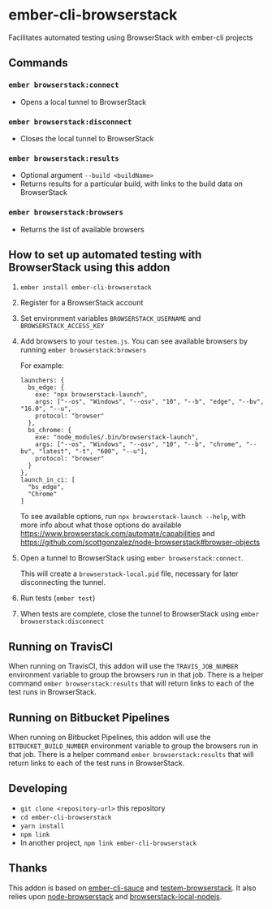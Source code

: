 # ember-cli-browserstack
Facilitates automated testing using BrowserStack with ember-cli projects

## Commands

### `ember browserstack:connect`
* Opens a local tunnel to BrowserStack
### `ember browserstack:disconnect`
* Closes the local tunnel to BrowserStack
### `ember browserstack:results`
* Optional argument `--build <buildName>`
* Returns results for a particular build, with links to the build data on BrowserStack
### `ember browserstack:browsers`
* Returns the list of available browsers

## How to set up automated testing with BrowserStack using this addon

1. `ember install ember-cli-browserstack`
1. Register for a BrowserStack account
1. Set environment variables `BROWSERSTACK_USERNAME` and `BROWSERSTACK_ACCESS_KEY`
1. Add browsers to your `testem.js`. You can see available browsers by running `ember browserstack:browsers`

    For example:
    ```
    launchers: {
      bs_edge: {
        exe: "npx browserstack-launch",
        args: ["--os", "Windows", "--osv", "10", "--b", "edge", "--bv", "16.0", "--u",
        protocol: "browser"
      },
      bs_chrome: {
        exe: "node_modules/.bin/browserstack-launch",
        args: ["--os", "Windows", "--osv", "10", "--b", "chrome", "--bv", "latest", "-t", "600", "--u"],
        protocol: "browser"
      }
    },
    launch_in_ci: [
      "bs_edge",
      "Chrome"
    ]
    ```
    To see available options, run `npx browserstack-launch --help`, with more info about what those options do available https://www.browserstack.com/automate/capabilities and https://github.com/scottgonzalez/node-browserstack#browser-objects
1. Open a tunnel to BrowserStack using `ember browserstack:connect`.

    This will create a `browserstack-local.pid` file, necessary for later disconnecting the tunnel.
1. Run tests (`ember test`)
1. When tests are complete, close the tunnel to BrowserStack using `ember browserstack:disconnect`

## Running on TravisCI

When running on TravisCI, this addon will use the `TRAVIS_JOB_NUMBER` environment variable to group the browsers run in that job.
There is a helper command `ember browserstack:results` that will return links to each of the test runs in BrowserStack.

## Running on Bitbucket Pipelines

When running on Bitbucket Pipelines, this addon will use the `BITBUCKET_BUILD_NUMBER` environment variable to group the browsers run in that job.
There is a helper command `ember browserstack:results` that will return links to each of the test runs in BrowserStack.

## Developing

* `git clone <repository-url>` this repository
* `cd ember-cli-browserstack`
* `yarn install`
* `npm link`
* In another project, `npm link ember-cli-browserstack`

## Thanks

This addon is based on [ember-cli-sauce](https://github.com/johanneswuerbach/ember-cli-sauce) and [testem-browserstack](https://github.com/browserstack/testem-browserstack).
It also relies upon [node-browserstack](https://github.com/scottgonzalez/node-browserstack) and [browserstack-local-nodejs](https://github.com/browserstack/browserstack-local-nodejs).
